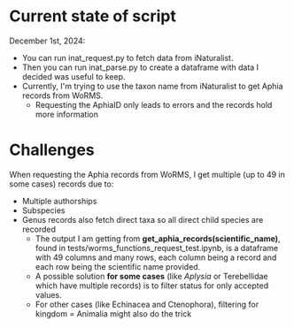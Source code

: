 # Current state of script
December 1st, 2024: 
- You can run inat_request.py to fetch data from iNaturalist. 
- Then you can run inat_parse.py to create a dataframe with data I decided was useful to keep. 
- Currently, I'm trying to use the taxon name from iNaturalist to get Aphia records from WoRMS.
    - Requesting the AphiaID only leads to errors and the records hold more information

# Challenges 
When requesting the Aphia records from WoRMS, I get multiple (up to 49 in some cases) records due to:
- Multiple authorships
- Subspecies
- Genus records also fetch direct taxa so all direct child species are recorded
    - The output I am getting from **get_aphia_records(scientific_name)**, found in tests/worms_functions_request_test.ipynb, is a dataframe with 49 columns and many rows, each column being a record and each row being the scientific name provided. 
    - A possible solution **for some cases** (like *Aplysia* or Terebellidae which have multiple records) is to filter status for only accepted values.
    - For other cases (like Echinacea and Ctenophora), filtering for kingdom = Animalia might also do the trick